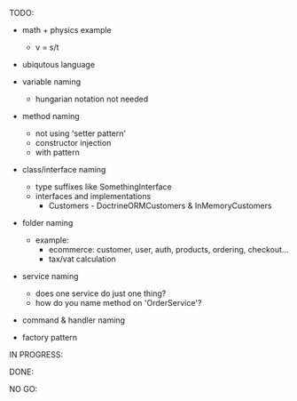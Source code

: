 


TODO:
- math + physics example
	- v = s/t
- ubiqutous language 

- variable naming
	- hungarian notation not needed
- method naming
	- not using 'setter pattern'
	- constructor injection
	- with pattern
- class/interface naming
	- type suffixes like SomethingInterface
	- interfaces and implementations
		- Customers - DoctrineORMCustomers & InMemoryCustomers
- folder naming
	- example:
		- ecommerce: customer, user, auth, products, ordering, checkout...
		- tax/vat calculation
- service naming
	- does one service do just one thing?
	- how do you name method on 'OrderService'?
- command & handler naming
- factory pattern

IN PROGRESS:


DONE:


NO GO:

